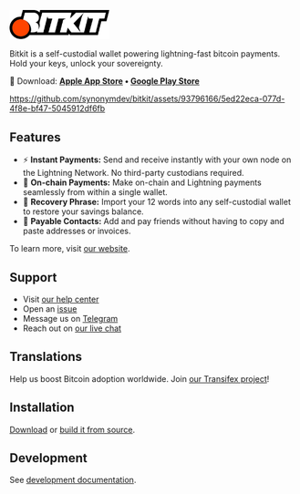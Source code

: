 <p align="left">
  <img src="./src/assets/bitkit-logo.svg" width="175px" alt="Bitkit Logo"/>
</p>

Bitkit is a self-custodial wallet powering lightning-fast bitcoin payments. Hold your keys, unlock your sovereignty.

📲 Download: **[Apple App Store](https://apps.apple.com/app/bitkit-wallet/id6502440655) • [Google Play Store](https://play.google.com/store/apps/details?id=to.bitkit)**

https://github.com/synonymdev/bitkit/assets/93796166/5ed22eca-077d-4f8e-bf47-5045912df6fb

## Features
- ⚡ **Instant Payments:** Send and receive instantly with your own node on the Lightning Network. No third-party custodians required.
- 🔗 **On-chain Payments:** Make on-chain and Lightning payments seamlessly from within a single wallet.
- 🔐 **Recovery Phrase:** Import your 12 words into any self-custodial wallet to restore your savings balance.
- 👤 **Payable Contacts:** Add and pay friends without having to copy and paste addresses or invoices.

To learn more, visit [our website](https://bitkit.to/).

## Support

- Visit [our help center](https://help.bitkit.to/)
- Open an [issue](https://github.com/synonymdev/bitkit/issues/new/choose)
- Message us on [Telegram](https://t.me/Bitkit_support_bot)
- Reach out on [our live chat](https://bitkit.to/)

## Translations

Help us boost Bitcoin adoption worldwide. Join [our Transifex project](https://explore.transifex.com/synonym/bitkit/)!

## Installation

[Download](https://github.com/synonymdev/bitkit/releases) or [build it from source](./BUILD.md).

## Development

See [development documentation](./DEVELOPMENT.md).
